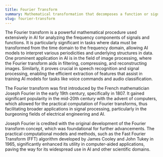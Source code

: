 ```yaml
---
title: Fourier Transform
summary: Mathematical transformation that decomposes a function or signal into its constituent frequencies, often used in AI for signal processing and data analysis.
slug: fourier-transform
---
```


The Fourier transform is a powerful mathematical procedure used extensively in AI for analyzing the frequency components of signals and functions. It is particularly significant in tasks where data must be transformed from the time domain to the frequency domain, allowing AI models to interpret various periodicities and underlying structures in data. One prominent application in AI is in the field of image processing, where the Fourier transform aids in filtering, compressing, and reconstructing images. Similarly, it proves crucial in speech recognition and signal processing, enabling the efficient extraction of features that assist in training AI models for tasks like voice commands and audio classification.

The Fourier transform was first introduced by the French mathematician Joseph Fourier in the early 19th century, specifically in 1807. It gained significant popularity in the mid-20th century with the advent of computers, which allowed for the practical computation of Fourier transforms, thus facilitating broader applications in signal processing, particularly in the burgeoning fields of electrical engineering and AI.

Joseph Fourier is credited with the original development of the Fourier transform concept, which was foundational for further advancements. The practical computational models and methods, such as the Fast Fourier Transform (FFT) algorithm developed by James Cooley and John Tukey in 1965, significantly enhanced its utility in computer-aided applications, paving the way for its widespread use in AI and other scientific domains.